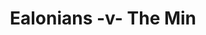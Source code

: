 ---
year: "1988"
serialNumber: "0081" 
game: "Ealonians"
title: "Ealonians -v- The Min"
gameLocation: ""
gameDate: ""
result: ""
resultType: ""
type: "game"
---